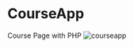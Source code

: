 # CourseApp
Course Page with PHP
![courseapp](https://github.com/kubraStack/CourseApp/assets/90907447/62fc07c4-6bd7-4123-acd0-e07217a51623)
